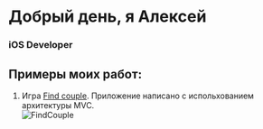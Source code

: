 # Добрый день, я Алексей
### iOS Developer <img height="15" width="15" src="https://cdn.simpleicons.org/Apple/yellow"/>

## Примеры моих работ:

1. Игра [Find couple](https://github.com/BuAleksey/Find-couple.git). 
Приложение написано с испольхованием архитектуры MVC.  
![FindCouple](https://user-images.githubusercontent.com/97629184/216840337-4fc3b9e1-e812-4cec-94bc-4692021e107f.gif)

